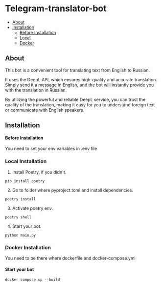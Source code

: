 # Telegram-translator-bot

- [About](#About)
- [Installation](#Installation)
  * [Before Installation](#Before-Installation)   
  * [Local](#Local-Installation)
  * [Docker](#Docker-Installation)

## About
This bot is a convenient tool for translating text from English to Russian. 

It uses the DeepL API, which ensures high-quality and accurate translation. Simply send it a message in English, and the bot will instantly provide you with the translation in Russian. 

By utilizing the powerful and reliable DeepL service, you can trust the quality of the translation, making it easy for you to understand foreign text or communicate with English speakers.

## Installation

#### Before Installation
You need to set your env variables in .env file

### Local Installation

1. Install Poetry, if you didn't.
``` 
pip install poetry
```
2. Go to folder where pyproject.toml and install dependencies.
``` 
poetry install
```
3. Activate poetry env.
``` 
poetry shell
```
4. Start your bot.
```
python main.py
```

### Docker Installation

You need to be there where dockerfile and docker-compose.yml

#### Start your bot
```
docker compose up --build
```
